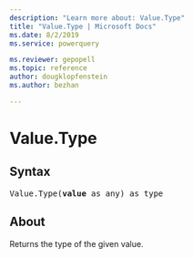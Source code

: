 ```yaml
---
description: "Learn more about: Value.Type"
title: "Value.Type | Microsoft Docs"
ms.date: 8/2/2019
ms.service: powerquery

ms.reviewer: gepopell
ms.topic: reference
author: dougklopfenstein
ms.author: bezhan

---
```

# Value.Type

  
## Syntax
<pre>
Value.Type(<b>value</b> as any) as type
</pre>

## About
Returns the type of the given value.
